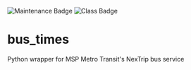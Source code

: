 ![Maintenance Badge](https://img.shields.io/badge/Maintained-no-critical)
![Class Badge](https://img.shields.io/badge/Status-experimental-important)

# bus_times
Python wrapper for MSP Metro Transit's NexTrip bus service
